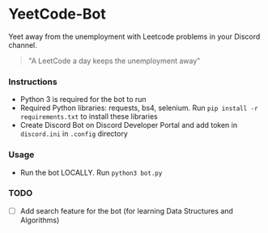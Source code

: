 # YeetCode-Bot
Yeet away from the unemployment with Leetcode problems in your Discord channel.
> "A LeetCode a day keeps the unemployment away"

### Instructions

* Python 3 is required for the bot to run
* Required Python libraries: requests, bs4, selenium. Run `pip install -r requirements.txt` to install these libraries
* Create Discord Bot on Discord Developer Portal and add token in `discord.ini` in `.config` directory

### Usage

* Run the bot LOCALLY. Run `python3 bot.py`

### TODO 

- [ ] Add search feature for the bot (for learning Data Structures and Algorithms) 
